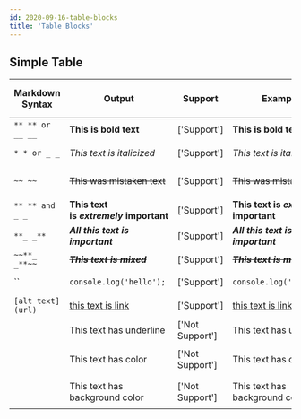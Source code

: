 ```yaml
---
id: 2020-09-16-table-blocks
title: 'Table Blocks'
---
```


## Simple Table

| Markdown Syntax   | Output                                         | Support         | Example                                     | Keyboard shortcut in Notion | Style                  |
| ----------------- | ---------------------------------------------- | --------------- | ------------------------------------------- | --------------------------- | ---------------------- |
| `** ** or __ __`  | **This is bold text**                          | ['Support']     | **This is bold text**                       | `Cmd/Ctrl` + `B`            | Bold                   |
| `* * or _ _`      | _This text is italicized_                      | ['Support']     | _This text is italicized_                   | `Cmd/Ctrl` + `I`            | Italic                 |
| `~~ ~~`           | ~~This was mistaken text~~                     | ['Support']     | ~~This was mistaken text~~                  | `Cmd/Ctrl` + `Shfit` + `S`  | Strikethrough          |
| `** ** and _ _`   | **This text is** **_extremely_** **important** | ['Support']     | **This text is _extremely_ important**      |                             | Bold and nested italic |
| `**_ _**`         | **_All this text is important_**               | ['Support']     | **_All this text is important_**            |                             | All bold and italic    |
| `~~**_ _**~~`     | ~~**_This text is mixed_**~~                   | ['Support']     | ~~**_This text is mixed_**~~                |                             | mixed                  |
| ``                | `console.log('hello');`                        | ['Support']     | `console.log('hello');`                     | `Cmd/Ctrl` + `E`            | Inline Code            |
| `[alt text](url)` | [this text is link](https://bit.ly/33x1vN5)    | ['Support']     | [this text is link](https://bit.ly/33x1vN5) | `Cmd/Ctrl` + `K`            | Link                   |
|                   | This text has underline                        | ['Not Support'] | This text has underline                     | `Cmd/Ctrl` + `U`            | Underline              |
|                   | This text has color                            | ['Not Support'] | This text has color                         | `Cmd/Ctrl` + `Shfit` + `H`  | Color                  |
|                   | This text has background color                 | ['Not Support'] | This text has background color              | `Cmd/Ctrl` + `Shfit` + `H`  | Background Color       |
